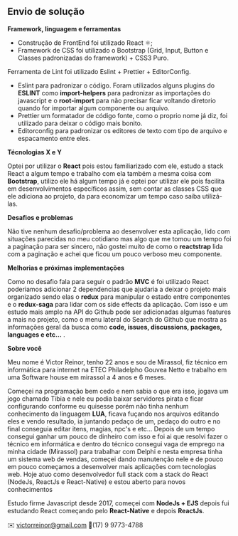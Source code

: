 ## Envio de solução

**Framework, linguagem e ferramentas**
- Construção de FrontEnd foi utilizado React ⚛️;
- Framework de CSS foi utilizado o Bootstrap (Grid, Input, Button e Classes padronizadas do framework) + CSS3 Puro.

Ferramenta de Lint foi utilizado Eslint + Prettier + EditorConfig.
- Eslint para padronizar o código. Foram utilizados alguns plugins do **ESLINT** como **import-helpers** para padronizar as importações do javascript e o **root-import** para não precisar ficar voltando diretorio quando for importar algum componente ou arquivo.
- Prettier um formatador de código fonte, como o proprio nome já diz, foi utilizado para deixar o código mais bonito.
- Editorconfig para padronizar os editores de texto com tipo de arquivo e espacamento entre eles.

**Técnologias X e Y**

Optei por utilizar o **React** pois estou familiarizado com ele, estudo a stack React a algum tempo e trabalho com ela também a mesma coisa com **Bootstrap**, utilizo ele há algum tempo já e optei por utilizar ele pois facilita em desenvolvimentos específicos assim, sem contar as classes CSS que ele adiciona ao projeto, da para economizar um tempo caso saiba utilizá-las.


**Desafios e problemas**

Não tive nenhum desafio/problema ao desenvolver esta aplicação, lido com situações parecidas no meu cotidiano mas algo que me tomou um tempo foi a paginação para ser sincero, não gostei muito de como o **reactstrap** lida com a paginação e achei que ficou um pouco verboso meu componente.

**Melhorias e próximas implementações**

Como no desafio fala para seguir o padrão **MVC** é foi utilizado React poderiamos adicionar 2 dependencias que ajudaria a deixar o projeto mais organizado sendo elas o **redux** para manipular o estado entre componentes e o **redux-saga** para lidar com os side effects da aplicação.
Com isso e um estudo mais amplo na API do Github pode ser adicionadas algumas features a mais no projeto, como o menu lateral do Search do Github que mostra as informações geral da busca como **code, issues, discussions, packages, languages e etc...** .

**Sobre você**

Meu nome é Victor Reinor, tenho 22 anos e sou de Mirassol, fiz técnico em informática para internet na ETEC Philadelpho Gouvea Netto e trabalho em uma Software house em mirassol a 4 anos e 6 meses.

Começei na programação bem cedo e nem sabia o que era isso, jogava um jogo chamado Tibia e nele eu podia baixar servidores pirata e ficar configurando conforme eu quisesse porém não tinha nenhum conhecimento da linguagem **LUA**, ficava fuçando nos arquivos editando eles e vendo resultado, ia juntando pedaço de um, pedaço do outro e no final conseguia editar itens, magias, npc's e etc... Depois de um tempo consegui ganhar um pouco de dinheiro com isso e foi ai que resolvi fazer o técnico em informática e dentro do técnico consegui vaga de emprego na minha cidade (Mirassol) para trabalhar com Delphi e nesta empresa tinha um sistema web de vendas, começei dando manutenção nele e de pouco em pouco começamos a desenvolver mais aplicações com tecnologias web. Hoje atuo como desenvolvedor full stack com a stack do React (NodeJs, ReactJs e React-Native) e estou aberto para novos conhecimentos

Estudo firme Javascript desde 2017, começei com **NodeJs + EJS** depois fui estudando React começando pelo **React-Native** e depois **ReactJs**.

✉️ victorreinor@gmail.com
📱(17) 9 9773-4788
